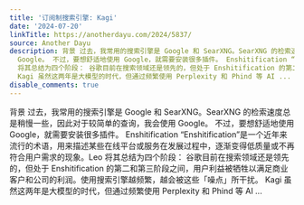 ```yaml
---
title: '订阅制搜索引擎: Kagi'
date: '2024-07-20'
linkTitle: https://anotherdayu.com/2024/5837/
source: Another Dayu
description: 背景 过去，我常用的搜索引擎是 Google 和 SearXNG。SearXNG 的检索速度总是稍慢一些，因此对于较简单的查询，我会使用
  Google。 不过，要想舒适地使用 Google，就需要安装很多插件。 Enshitification “Enshitification”是一个近年来流行的术语，用来描述某些在线平台或服务在发展过程中，逐渐变得低质量或不再符合用户需求的现象。Leo
  将其总结为四个阶段： 谷歌目前在搜索领域还是领先的，但处于 Enshitification 的第二和第三阶段之间，用户利益被牺牲以满足商业客户和公司的利润。使用搜索引擎越频繁，越会被这些「噪点」所干扰。
  Kagi 虽然这两年是大模型的时代，但通过频繁使用 Perplexity 和 Phind 等 AI ...
disable_comments: true
---
```

背景 过去，我常用的搜索引擎是 Google 和 SearXNG。SearXNG 的检索速度总是稍慢一些，因此对于较简单的查询，我会使用 Google。 不过，要想舒适地使用 Google，就需要安装很多插件。 Enshitification “Enshitification”是一个近年来流行的术语，用来描述某些在线平台或服务在发展过程中，逐渐变得低质量或不再符合用户需求的现象。Leo 将其总结为四个阶段： 谷歌目前在搜索领域还是领先的，但处于 Enshitification 的第二和第三阶段之间，用户利益被牺牲以满足商业客户和公司的利润。使用搜索引擎越频繁，越会被这些「噪点」所干扰。 Kagi 虽然这两年是大模型的时代，但通过频繁使用 Perplexity 和 Phind 等 AI ...